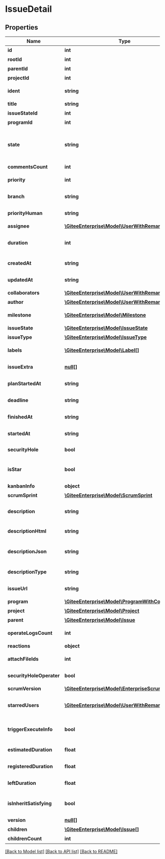 # IssueDetail

## Properties
Name | Type                                                                           | Description | Notes
------------ |--------------------------------------------------------------------------------| ------------- | -------------
**id** | **int**                                                                        | 任务 ID | [optional] 
**rootId** | **int**                                                                        | 根结点 ID | [optional] 
**parentId** | **int**                                                                        | 父任务 ID | [optional] 
**projectId** | **int**                                                                        | 关联项目 ID | [optional] 
**ident** | **string**                                                                     | 任务全局唯一标识符 | [optional] 
**title** | **string**                                                                     | 任务标题 | [optional] 
**issueStateId** | **int**                                                                        | 任务状态id | [optional] 
**programId** | **int**                                                                        | 项目id | [optional] 
**state** | **string**                                                                     | 任务状态标识符: open, progressing, closed, rejected | [optional] 
**commentsCount** | **int**                                                                        | 评论数量 | [optional] 
**priority** | **int**                                                                        | 优先级标识符 | [optional] 
**branch** | **string**                                                                     | 关联的分支名 | [optional] 
**priorityHuman** | **string**                                                                     | 优先级中文名称 | [optional] 
**assignee** | [**\GiteeEnterprise\Model\UserWithRemark**](UserWithRemark.md)                 | 任务负责人 | [optional] 
**duration** | **int**                                                                        | 预计工时。（单位：分钟） | [optional] 
**createdAt** | **string**                                                                     | 任务创建时间 | [optional] 
**updatedAt** | **string**                                                                     | 任务更新时间 | [optional] 
**collaborators** | [**\GiteeEnterprise\Model\UserWithRemark[]**](UserWithRemark.md)               | 任务协作者 | [optional] 
**author** | [**\GiteeEnterprise\Model\UserWithRemark**](UserWithRemark.md)                 | 任务创建者 | [optional] 
**milestone** | [**\GiteeEnterprise\Model\Milestone**](Milestone.md)                           | 关联的里程碑 | [optional] 
**issueState** | [**\GiteeEnterprise\Model\IssueState**](IssueState.md)                         | 任务状态 | [optional] 
**issueType** | [**\GiteeEnterprise\Model\IssueType**](IssueType.md)                           | 任务类型 | [optional] 
**labels** | [**\GiteeEnterprise\Model\Label[]**](Label.md)                                 | 任务关联的标签 | [optional] 
**issueExtra** | [**null[]**](.md)                                                              | 任务自定义字段值 | [optional] 
**planStartedAt** | **string**                                                                     | 计划开始时间 | [optional] 
**deadline** | **string**                                                                     | 计划完成时间 | [optional] 
**finishedAt** | **string**                                                                     | 实际完成时间 | [optional] 
**startedAt** | **string**                                                                     | 实际开始时间 | [optional] 
**securityHole** | **bool**                                                                       | 是否是私有Issue | [optional] 
**isStar** | **bool**                                                                       | 当前用户是否收藏过此任务 | [optional] 
**kanbanInfo** | **object**                                                                     | 所属看板 | [optional] 
**scrumSprint** | [**\GiteeEnterprise\Model\ScrumSprint**](ScrumSprint.md)                       | 关联迭代 | [optional] 
**description** | **string**                                                                     | 任务内容(markdown 格式) | [optional] 
**descriptionHtml** | **string**                                                                     | 任务内容(html 格式) | [optional] 
**descriptionJson** | **string**                                                                     | 工作项 JSON 格式内容 | [optional] 
**descriptionType** | **string**                                                                     | 工作项描述文本类型 | [optional] 
**issueUrl** | **string**                                                                     | PC的任务详情链接 | [optional] 
**program** | [**\GiteeEnterprise\Model\ProgramWithComponents**](ProgramWithComponents.md)   | 关联的项目 | [optional] 
**project** | [**\GiteeEnterprise\Model\Project**](Project.md)                               | 关联的仓库 | [optional] 
**parent** | [**\GiteeEnterprise\Model\Issue**](Issue.md)                                   | 父级任务 | [optional] 
**operateLogsCount** | **int**                                                                        | 操作日志的数量 | [optional] 
**reactions** | **object**                                                                     | 表态 | [optional] 
**attachFileIds** | **int**                                                                        | issue附件id列表 | [optional] 
**securityHoleOperater** | **bool**                                                                       | 私有issue操作者 | [optional] 
**scrumVersion** | [**\GiteeEnterprise\Model\EnterpriseScrumVersion**](EnterpriseScrumVersion.md) | 关联版本 | [optional] 
**starredUsers** | [**\GiteeEnterprise\Model\UserWithRemark[]**](UserWithRemark.md)               | 收藏了该任务的用户列表 | [optional] 
**triggerExecuteInfo** | **bool**                                                                       | 是否有异步执行的触发器 | [optional] 
**estimatedDuration** | **float**                                                                      | 预估工时(单位小时) | [optional] 
**registeredDuration** | **float**                                                                      | 登记工时(单位小时) | [optional] 
**leftDuration** | **float**                                                                      | 剩余工时(单位小时) | [optional] 
**isInheritSatisfying** | **bool**                                                                       | 子工作项是否符合层级关系 | [optional] 
**version** | [**null[]**](.md)                                                              | 版本号集合 | [optional] 
**children** | [**\GiteeEnterprise\Model\Issue[]**](Issue.md)                                 | 子任务 | [optional] 
**childrenCount** | **int**                                                                        | 子任务数量 | [optional] 

[[Back to Model list]](../../README.md#documentation-for-models) [[Back to API list]](../../README.md#documentation-for-api-endpoints) [[Back to README]](../../README.md)


